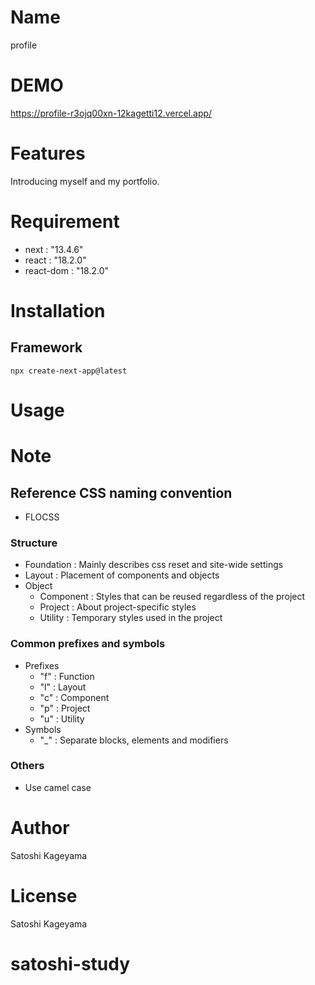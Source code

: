 # Name
profile

# DEMO
https://profile-r3ojq00xn-12kagetti12.vercel.app/

# Features
Introducing myself and my portfolio.

# Requirement
* next : "13.4.6"
* react : "18.2.0"
* react-dom : "18.2.0"

# Installation
## Framework
```
npx create-next-app@latest
```

# Usage

# Note
## Reference CSS naming convention
* FLOCSS
### Structure
* Foundation : Mainly describes css reset and site-wide settings
* Layout : Placement of components and objects
* Object
  * Component : Styles that can be reused regardless of the project
  * Project : About project-specific styles
  * Utility : Temporary styles used in the project
### Common prefixes and symbols
* Prefixes
  * "f" : Function
  * "l" : Layout
  * "c" : Component
  * "p" : Project
  * "u" : Utility
* Symbols
  * "_" : Separate blocks, elements and modifiers
### Others
* Use camel case 

# Author
Satoshi Kageyama

# License
Satoshi Kageyama

# satoshi-study
